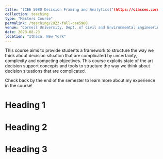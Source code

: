 ```yaml
---
title: "[CEE 5980 Decision Framing and Analytics]"(https://classes.cornell.edu/browse/roster/FA23/class/CEE/5980)
collection: teaching
type: "Masters Course"
permalink: /teaching/2023-fall-cee5980
venue: "Cornell University, Dept. of Civil and Environmental Engineering"
date: 2023-08-23
location: "Ithaca, New York"
---
```


This course aims to provide students a framework to structure the way we think about decision situation that are complicated by uncertainty, complexity and competing objectives. This course exploits state of the art decision support concepts and tools to structure the way we think about decision situations that are complicated. 

Check back by the end of the semester to learn more about my experience in the course!

Heading 1
======

Heading 2
======

Heading 3
======